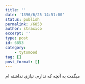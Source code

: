 ```yaml
---
title: ''
date: '1396/6/25 14:51:00'
status: publish
permalink: /6853
author: straxico
excerpt: ''
type: post
id: 6853
category:
    - tytomood
tag: []
post_format: []
---
```

میگفت به آنچه که ندارم، نیازی نداشته ام